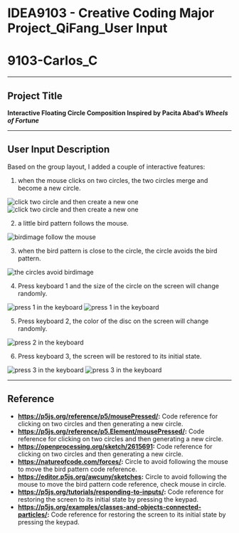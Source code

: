 # IDEA9103 - Creative Coding Major Project_QiFang_User Input
# 9103-Carlos_C

---

## Project Title  
**Interactive Floating Circle Composition Inspired by Pacita Abad’s *Wheels of Fortune***

---

## User Input Description  
Based on the group layout, I added a couple of interactive features:

1. when the mouse clicks on two circles, the two circles merge and become a new circle.

![click two circle and then create a new one](./assets/Original%20status.png)
![click two circle and then create a new one](./assets/merge%20circle.png)

2. a little bird pattern follows the mouse.

![birdimage follow the mouse](./assets/birdimage%20follow.png)

3. when the bird pattern is close to the circle, the circle avoids the bird pattern.

![the circles avoid birdimage](./assets/circle%20avoid%20bird.png)

4. Press keyboard 1 and the size of the circle on the screen will change randomly.

![press 1 in the keyboard](./assets/original%20before%201.png)
![press 1 in the keyboard](./assets/keyboard%201.png)

5. Press keyboard 2, the color of the disc on the screen will change randomly.

![press 2 in the keyboard](./assets/keyboard%202.png)

6. Press keyboard 3, the screen will be restored to its initial state.

![press 3 in the keyboard](./assets/original%20before%201.png)
![press 3 in the keyboard](./assets/back.png)

---

## Reference  
- **https://p5js.org/reference/p5/mousePressed/:** Code reference for clicking on two circles and then generating a new circle.
- **https://p5js.org/reference/p5.Element/mousePressed/:** Code reference for clicking on two circles and then generating a new circle.
- **https://openprocessing.org/sketch/2615691:** Code reference for clicking on two circles and then generating a new circle.
- **https://natureofcode.com/forces/:** Circle to avoid following the mouse to move the bird pattern code reference.
- **https://editor.p5js.org/awcuny/sketches:** Circle to avoid following the mouse to move the bird pattern code reference, check mouse in circle.
- **https://p5js.org/tutorials/responding-to-inputs/:** Code reference for restoring the screen to its initial state by pressing the keypad.
- **https://p5js.org/examples/classes-and-objects-connected-particles/:** Code reference for restoring the screen to its initial state by pressing the keypad.